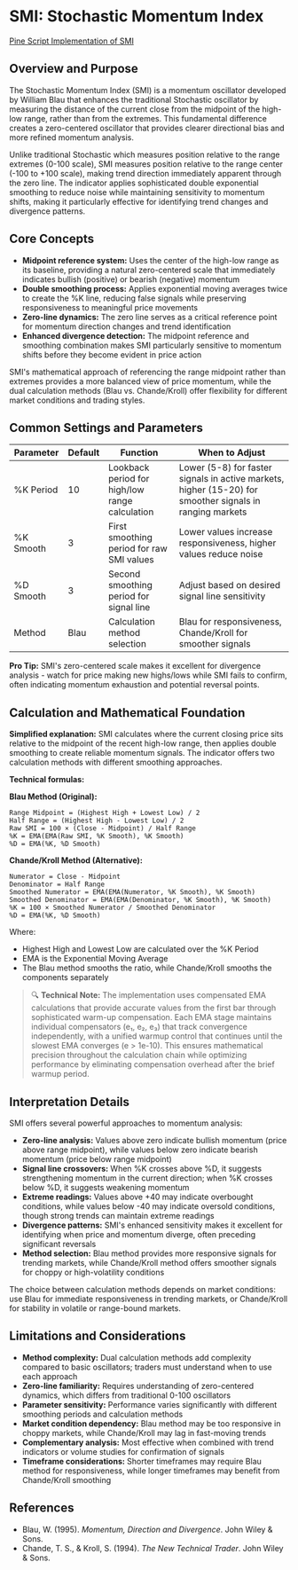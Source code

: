 # SMI: Stochastic Momentum Index

[Pine Script Implementation of SMI](https://github.com/mihakralj/pinescript/blob/main/indicators/oscillators/smi.pine)

## Overview and Purpose

The Stochastic Momentum Index (SMI) is a momentum oscillator developed by William Blau that enhances the traditional Stochastic oscillator by measuring the distance of the current close from the midpoint of the high-low range, rather than from the extremes. This fundamental difference creates a zero-centered oscillator that provides clearer directional bias and more refined momentum analysis.

Unlike traditional Stochastic which measures position relative to the range extremes (0-100 scale), SMI measures position relative to the range center (-100 to +100 scale), making trend direction immediately apparent through the zero line. The indicator applies sophisticated double exponential smoothing to reduce noise while maintaining sensitivity to momentum shifts, making it particularly effective for identifying trend changes and divergence patterns.

## Core Concepts

* **Midpoint reference system:** Uses the center of the high-low range as its baseline, providing a natural zero-centered scale that immediately indicates bullish (positive) or bearish (negative) momentum
* **Double smoothing process:** Applies exponential moving averages twice to create the %K line, reducing false signals while preserving responsiveness to meaningful price movements
* **Zero-line dynamics:** The zero line serves as a critical reference point for momentum direction changes and trend identification
* **Enhanced divergence detection:** The midpoint reference and smoothing combination makes SMI particularly sensitive to momentum shifts before they become evident in price action

SMI's mathematical approach of referencing the range midpoint rather than extremes provides a more balanced view of price momentum, while the dual calculation methods (Blau vs. Chande/Kroll) offer flexibility for different market conditions and trading styles.

## Common Settings and Parameters

| Parameter | Default | Function | When to Adjust |
|-----------|---------|----------|---------------|
| %K Period | 10 | Lookback period for high/low range calculation | Lower (5-8) for faster signals in active markets, higher (15-20) for smoother signals in ranging markets |
| %K Smooth | 3 | First smoothing period for raw SMI values | Lower values increase responsiveness, higher values reduce noise |
| %D Smooth | 3 | Second smoothing period for signal line | Adjust based on desired signal line sensitivity |
| Method | Blau | Calculation method selection | Blau for responsiveness, Chande/Kroll for smoother signals |

**Pro Tip:** SMI's zero-centered scale makes it excellent for divergence analysis - watch for price making new highs/lows while SMI fails to confirm, often indicating momentum exhaustion and potential reversal points.

## Calculation and Mathematical Foundation

**Simplified explanation:**
SMI calculates where the current closing price sits relative to the midpoint of the recent high-low range, then applies double smoothing to create reliable momentum signals. The indicator offers two calculation methods with different smoothing approaches.

**Technical formulas:**

**Blau Method (Original):**
```
Range Midpoint = (Highest High + Lowest Low) / 2
Half Range = (Highest High - Lowest Low) / 2
Raw SMI = 100 × (Close - Midpoint) / Half Range
%K = EMA(EMA(Raw SMI, %K Smooth), %K Smooth)
%D = EMA(%K, %D Smooth)
```

**Chande/Kroll Method (Alternative):**
```
Numerator = Close - Midpoint
Denominator = Half Range
Smoothed Numerator = EMA(EMA(Numerator, %K Smooth), %K Smooth)
Smoothed Denominator = EMA(EMA(Denominator, %K Smooth), %K Smooth)
%K = 100 × Smoothed Numerator / Smoothed Denominator
%D = EMA(%K, %D Smooth)
```

Where:
* Highest High and Lowest Low are calculated over the %K Period
* EMA is the Exponential Moving Average
* The Blau method smooths the ratio, while Chande/Kroll smooths the components separately

> 🔍 **Technical Note:** The implementation uses compensated EMA calculations that provide accurate values from the first bar through sophisticated warm-up compensation. Each EMA stage maintains individual compensators (e₁, e₂, e₃) that track convergence independently, with a unified warmup control that continues until the slowest EMA converges (e > 1e-10). This ensures mathematical precision throughout the calculation chain while optimizing performance by eliminating compensation overhead after the brief warmup period.

## Interpretation Details

SMI offers several powerful approaches to momentum analysis:

* **Zero-line analysis:** Values above zero indicate bullish momentum (price above range midpoint), while values below zero indicate bearish momentum (price below range midpoint)
* **Signal line crossovers:** When %K crosses above %D, it suggests strengthening momentum in the current direction; when %K crosses below %D, it suggests weakening momentum
* **Extreme readings:** Values above +40 may indicate overbought conditions, while values below -40 may indicate oversold conditions, though strong trends can maintain extreme readings
* **Divergence patterns:** SMI's enhanced sensitivity makes it excellent for identifying when price and momentum diverge, often preceding significant reversals
* **Method selection:** Blau method provides more responsive signals for trending markets, while Chande/Kroll method offers smoother signals for choppy or high-volatility conditions

The choice between calculation methods depends on market conditions: use Blau for immediate responsiveness in trending markets, or Chande/Kroll for stability in volatile or range-bound markets.

## Limitations and Considerations

* **Method complexity:** Dual calculation methods add complexity compared to basic oscillators; traders must understand when to use each approach
* **Zero-line familiarity:** Requires understanding of zero-centered dynamics, which differs from traditional 0-100 oscillators
* **Parameter sensitivity:** Performance varies significantly with different smoothing periods and calculation methods
* **Market condition dependency:** Blau method may be too responsive in choppy markets, while Chande/Kroll may lag in fast-moving trends
* **Complementary analysis:** Most effective when combined with trend indicators or volume studies for confirmation of signals
* **Timeframe considerations:** Shorter timeframes may require Blau method for responsiveness, while longer timeframes may benefit from Chande/Kroll smoothing

## References

* Blau, W. (1995). *Momentum, Direction and Divergence*. John Wiley & Sons.
* Chande, T. S., & Kroll, S. (1994). *The New Technical Trader*. John Wiley & Sons.
